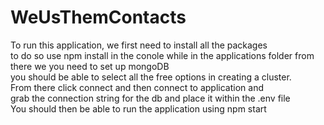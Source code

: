 # WeUsThemContacts

To run this application, we first need to install all the packages <br>
to do so use npm install in the conole while in the applications folder from there we you need to set up mongoDB<br>
you should be able to select all the free options in creating a cluster. <br>
From there click connect and then connect to application and <br>
grab the connection string for the db and place it within the .env  file <br>
You should then be able to run the application using npm start <br>
